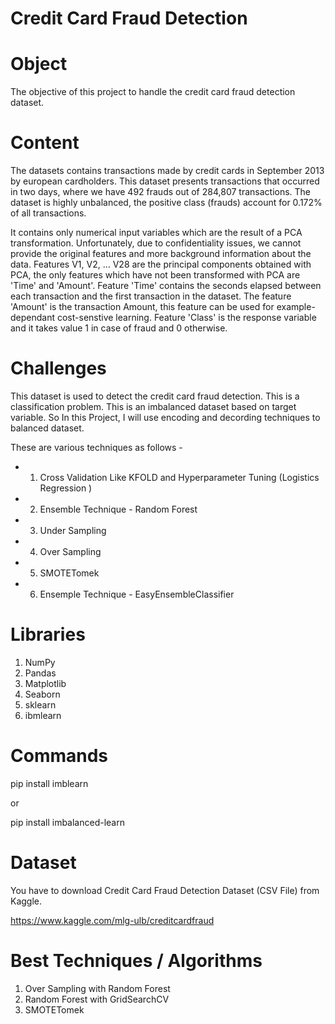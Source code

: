 # Credit Card Fraud Detection

# Object
The objective of this project to handle the credit card fraud detection dataset.

# Content
The datasets contains transactions made by credit cards in September 2013 by european cardholders.
This dataset presents transactions that occurred in two days, where we have 492 frauds out of 284,807 transactions. The dataset is highly unbalanced, the positive class (frauds) account for 0.172% of all transactions.

It contains only numerical input variables which are the result of a PCA transformation. Unfortunately, due to confidentiality issues, we cannot provide the original features and more background information about the data. Features V1, V2, … V28 are the principal components obtained with PCA, the only features which have not been transformed with PCA are 'Time' and 'Amount'. Feature 'Time' contains the seconds elapsed between each transaction and the first transaction in the dataset. The feature 'Amount' is the transaction Amount, this feature can be used for example-dependant cost-senstive learning. Feature 'Class' is the response variable and it takes value 1 in case of fraud and 0 otherwise. 

# Challenges 

This dataset is used to detect the credit card fraud detection. This is a classification problem. This is an imbalanced dataset based on target variable. So In this Project, I will use encoding and decording techniques to balanced dataset.

These are various techniques as follows -
 - 1. Cross Validation Like KFOLD and Hyperparameter Tuning (Logistics Regression )
 - 2. Ensemble Technique - Random Forest
 - 3. Under Sampling
 - 4. Over Sampling
 - 5. SMOTETomek
 - 6. Ensemple Technique - EasyEnsembleClassifier


# Libraries 

1. NumPy
2. Pandas
3. Matplotlib
4. Seaborn
5. sklearn
6. ibmlearn


# Commands

pip install imblearn

or 

pip install imbalanced-learn

# Dataset 

You have to download Credit Card Fraud Detection Dataset (CSV File) from Kaggle.

https://www.kaggle.com/mlg-ulb/creditcardfraud

# Best Techniques / Algorithms

1. Over Sampling with Random Forest
2. Random Forest with GridSearchCV
3. SMOTETomek
